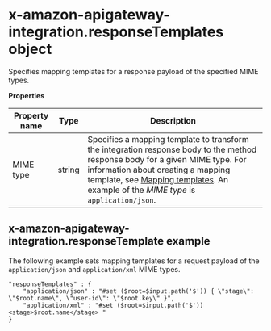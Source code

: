 # x\-amazon\-apigateway\-integration\.responseTemplates object<a name="api-gateway-swagger-extensions-integration-responseTemplates"></a>

 Specifies mapping templates for a response payload of the specified MIME types\. 


**Properties**  

| Property name | Type | Description | 
| --- | --- | --- | 
| MIME type | string |  Specifies a mapping template to transform the integration response body to the method response body for a given MIME type\. For information about creating a mapping template, see [Mapping templates](models-mappings.md#models-mappings-mappings)\. An example of the *MIME type* is `application/json`\.   | 

## x\-amazon\-apigateway\-integration\.responseTemplate example<a name="api-gateway-swagger-extensions-response-template-example"></a>

 The following example sets mapping templates for a request payload of the `application/json` and `application/xml` MIME types\. 

```
"responseTemplates" : {
    "application/json" : "#set ($root=$input.path('$')) { \"stage\": \"$root.name\", \"user-id\": \"$root.key\" }",
    "application/xml" : "#set ($root=$input.path('$')) <stage>$root.name</stage> "
}
```

